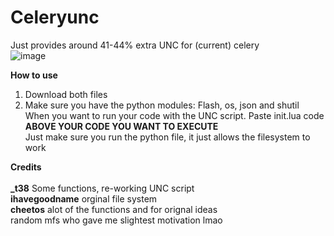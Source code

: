 # Celeryunc<br>
Just provides around 41-44% extra UNC for (current) celery <br>
![image](https://github.com/rebl0x/Celeryunc/assets/169552876/fb04b2c5-a225-4e6d-9af4-b413fe0173aa)
 <br>

**How to use**<br>
1. Download both files<br>
2. Make sure you have the python modules: Flash, os, json and shutil <br>
When you want to run your code with the UNC script. Paste init.lua code **ABOVE YOUR CODE YOU WANT TO EXECUTE** <br>
Just make sure you run the python file, it just allows the filesystem to work <br>

**Credits** <br>
<br>
**_t38** Some functions, re-working UNC script <br>
**ihavegoodname** orginal file system <br>
**cheetos** alot of the functions and for orignal ideas <br>
random mfs who gave me slightest motivation lmao <br>
